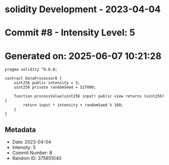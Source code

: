﻿# solidity Development - 2023-04-04
# Commit #8 - Intensity Level: 5
# Generated on: 2025-06-07 10:21:28
```solidity
pragma solidity ^0.8.0;

contract DataProcessor8 {
    uint256 public intensity = 5;
    uint256 private randomSeed = 527080;

    function processValue(uint256 input) public view returns (uint256) {
        return input * intensity + randomSeed % 100;
    }
}
```
## Metadata
- Date: 2023-04-04
- Intensity: 5
- Commit Number: 8
- Random ID: 375651040
